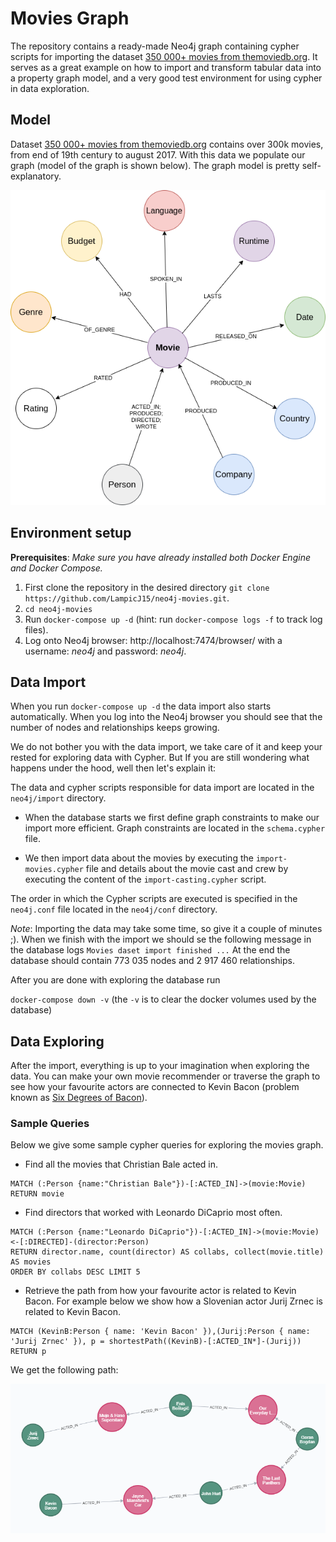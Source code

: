 # Movies Graph

The repository contains a ready-made Neo4j graph containing cypher scripts for importing the 
dataset [350 000+ movies from themoviedb.org](https://www.kaggle.com/stephanerappeneau/350-000-movies-from-themoviedborg).
It serves as a great example on how to import and transform tabular data into a property graph model, and
 a very good test environment for using cypher in data exploration.
 
## Model
Dataset [350 000+ movies from themoviedb.org](https://www.kaggle.com/stephanerappeneau/350-000-movies-from-themoviedborg) 
contains over 300k movies, from end of 19th century to august 2017. With this data we populate our graph 
(model of the graph is shown below). The graph model is pretty self-explanatory.


![](./visual/movies-graph.png)

## Environment setup

**Prerequisites**:  *Make sure you have already installed both Docker Engine and Docker Compose.*

1. First clone the repository in the desired directory `git clone https://github.com/LampicJ15/neo4j-movies.git`.
2. `cd neo4j-movies`
3. Run `docker-compose up -d` (hint: run `docker-compose logs -f` to track log files).
4. Log onto Neo4j browser: http://localhost:7474/browser/ with a username: *neo4j* and password: *neo4j*.

## Data Import

When you run `docker-compose up -d` the data import also starts automatically.
When you log into the Neo4j browser you should see that the number of nodes and relationships
keeps growing.

We do not bother you with the data import, we take care of it and keep your rested for exploring data with Cypher. 
But If you are still wondering what happens under the hood, well then let's explain it:

The data and cypher scripts responsible for data import are located in the `neo4j/import` directory.
- When the database starts we first define graph constraints to make our import more efficient. 
Graph constraints are located in the `schema.cypher` file.

- We then import data about the movies by executing the `import-movies.cypher` file and details about the movie cast and crew by executing the content of the `import-casting.cypher` script. 

The order in which the Cypher scripts are executed is specified in the `neo4j.conf` file located in the `neo4j/conf` directory.

*Note*: Importing the data may take some time, so give it a couple of minutes ;). 
When we finish with the import we should se the following message in the database logs `Movies daset import finished ...` 
At the end the database should contain 773 035 nodes and 2 917 460 relationships.

After you are done with exploring the database run

`docker-compose down -v` (the `-v` is to clear the docker volumes used by the database)

## Data Exploring

After the import, everything is up to your imagination when exploring the data.
You can make your own movie recommender or traverse the graph to see how your favourite 
actors are connected to Kevin Bacon (problem known as [Six Degrees of Bacon](https://en.wikipedia.org/wiki/Six_Degrees_of_Kevin_Bacon)).

### Sample Queries
Below we give some sample cypher queries for exploring the movies graph.

- Find all the movies that Christian Bale acted in.
```
MATCH (:Person {name:"Christian Bale"})-[:ACTED_IN]->(movie:Movie)
RETURN movie
```
- Find directors that worked with Leonardo DiCaprio most often.
```
MATCH (:Person {name:"Leonardo DiCaprio"})-[:ACTED_IN]->(movie:Movie)<-[:DIRECTED]-(director:Person)
RETURN director.name, count(director) AS collabs, collect(movie.title) AS movies
ORDER BY collabs DESC LIMIT 5
```

- Retrieve the path from how your favourite actor is related to Kevin Bacon. For example below we show
how a Slovenian actor Jurij Zrnec is related to Kevin Bacon.
```
MATCH (KevinB:Person { name: 'Kevin Bacon' }),(Jurij:Person { name: 'Jurij Zrnec' }), p = shortestPath((KevinB)-[:ACTED_IN*]-(Jurij))
RETURN p
```
We get the following path:

![](./visual/jz-bacon.png)
